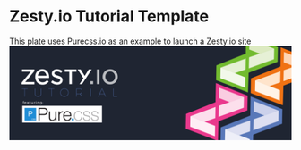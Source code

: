 # Zesty.io Tutorial Template
This plate uses Purecss.io as an example to launch a Zesty.io site
![Plate cover](https://github.com/ardeay/plate-tutorial/blob/master/cover.png?raw=true)
